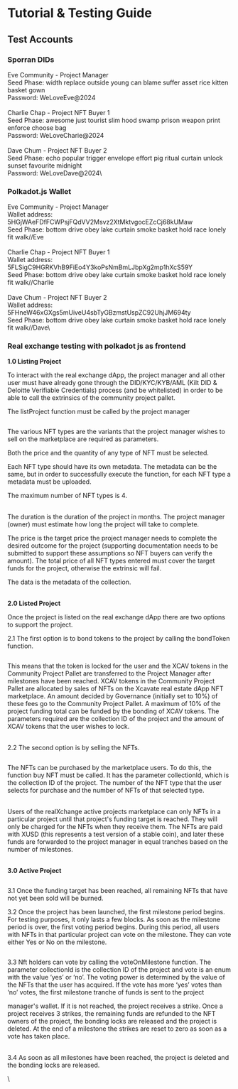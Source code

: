 # Tutorial & Testing Guide

## Test Accounts

### Sporran DIDs

Eve Community - Project Manager\
Seed Phase: width replace outside young can blame suffer asset rice kitten basket gown\
Password: WeLoveEve@2024\
\
Charlie Chap - Project NFT Buyer 1\
Seed Phase: awesome just tourist slim hood swamp prison weapon print enforce choose bag\
Password: WeLoveCharie@2024\
\
Dave Chum - Project NFT Buyer 2\
Seed Phase: echo popular trigger envelope effort pig ritual curtain unlock sunset favourite midnight\
Password: WeLoveDave@2024\\

### Polkadot.js Wallet

Eve Community - Project Manager\
Wallet address: 5HGjWAeFDfFCWPsjFQdVV2Msvz2XtMktvgocEZcCj68kUMaw\
Seed Phase: bottom drive obey lake curtain smoke basket hold race lonely fit walk//Eve\
\
Charlie Chap - Project NFT Buyer 1\
Wallet address: 5FLSigC9HGRKVhB9FiEo4Y3koPsNmBmLJbpXg2mp1hXcS59Y\
Seed Phase: bottom drive obey lake curtain smoke basket hold race lonely fit walk//Charlie\
\
Dave Chum - Project NFT Buyer 2\
Wallet address: 5FHneW46xGXgs5mUiveU4sbTyGBzmstUspZC92UhjJM694ty\
Seed Phase: bottom drive obey lake curtain smoke basket hold race lonely fit walk//Dave\\



### **Real exchange testing with polkadot js as frontend**

**1.0 Listing Project**

To interact with the real exchange dApp, the project manager and all other user must have already gone through the DID/KYC/KYB/AML (Kilt DID & Deloitte Verifiable Credentials) process (and be whitelisted) in order to be able to call the extrinsics of the community project pallet.

The listProject function must be called by the project manager

<figure><img src="https://lh7-us.googleusercontent.com/Vq9wgxUGgri9k5MLDw-lgf-S7v3aKo8nt8ImdA-L9sP2JuTYW8r43sPphArmKu7WBDx9r6dKLQi2kqMTlTmyww0W7WswyX9ZRVM5bd_2rNGoCaA5ytylr57hhJ2AS0HFjJwAFcg9d9hjW8lQIzR7Pw" alt=""><figcaption></figcaption></figure>

The various NFT types are the variants that the project manager wishes to sell on the marketplace are required as parameters.

Both the price and the quantity of any type of NFT must be selected.

Each NFT type should have its own metadata. The metadata can be the same, but in order to successfully execute the function, for each NFT type a metadata must be uploaded.

The maximum number of NFT types is 4.

\
The duration is the duration of the project in months. The project manager (owner) must estimate how long the project will take to complete.

The price is the target price the project manager needs to complete the desired outcome for the project (supporting documentation needs to be submitted to support these assumptions so NFT buyers can verify the amount). The total price of all NFT types entered must cover the target funds for the project, otherwise the extrinsic will fail.

The data is the metadata of the collection.

\
**2.0 Listed Project**

Once the project is listed on the real exchange dApp there are two options to support the project.

2.1 The first option is to bond tokens to the project by calling the bondToken function.

<figure><img src="https://lh7-us.googleusercontent.com/d14ykgmCwwFFqw20ztkiljahtCz63m-rd1avIphv2kQ2wHhNH34luNCm8C6JbCtWHpcValdDKwQ0GplgCGDyx6Uph9PlhgoEFwGZHsPDvGvsgRVGwp9fLYEdSYuMLsvKSp3b3kioy8wYZ-G6PUwk0A" alt=""><figcaption></figcaption></figure>

This means that the token is locked for the user and the XCAV tokens in the Community Project Pallet are transferred to the Project Manager after milestones have been reached. XCAV tokens in the Community Project Pallet are allocated by sales of NFTs on the Xcavate real estate dApp NFT marketplace. An amount decided by Governance (initially set to 10%) of these fees go to the Community Project Pallet. A maximum of 10% of the project funding total can be funded by the bonding of XCAV tokens. The parameters required are the collection ID of the project and the amount of XCAV tokens that the user wishes to lock.

\
2.2 The second option is by selling the NFTs.

<figure><img src="https://lh7-us.googleusercontent.com/FCDCm6ZILZr14Ar5okgViRNZcgnM8HIRa1Ia2no0BAv5tpRkPoIuu1reVQRtqGswrqBYncDXP_yb42Xjblc3SjIrI3VKi-vzthu0lMcTmjXnESxx2V92D0niDIPUJ2A7Ogpsl3iGo5AXJwgTyCH1Hg" alt=""><figcaption></figcaption></figure>

The NFTs can be purchased by the marketplace users. To do this, the function buy NFT must be called. It has the parameter collectionId, which is the collection ID of the project. The number of the NFT type that the user selects for purchase and the number of NFTs of that selected type.

\
Users of the realXchange active projects marketplace can only NFTs in a particular project until that project's funding target is reached. They will only be charged for the NFTs when they receive them. The NFTs are paid with XUSD (this represents a test version of a stable coin), and later these funds are forwarded to the project manager in equal tranches based on the number of milestones.

\
**3.0 Active Project**

<figure><img src="https://lh7-us.googleusercontent.com/brTsRMOHdq0aX--XaGM6hzBLtOSiuSkVAbIWKR1-pcjsaJ64bqxovvIsxABcBfLpzv1NKcaTJWyMdH25lMTjdX7hrhtW0gKkHmqasynwPxs3jYnY_adNCDVOAQCoHYA3D3X7KCtuPPqIMja2mDBZcQ" alt=""><figcaption></figcaption></figure>

3.1 Once the funding target has been reached, all remaining NFTs that have not yet been sold will be burned.

3.2 Once the project has been launched, the first milestone period begins. For testing purposes, it only lasts a few blocks. As soon as the milestone period is over, the first voting period begins. During this period, all users with NFTs in that particular project can vote on the milestone. They can vote either Yes or No on the milestone.

<figure><img src="https://lh7-us.googleusercontent.com/8tECwFwJ8C92AVG54A6R6gWwGWY8hsYE8MB_itzN8bTIpvSOSVbmvQgEeWR67ilSmPQkd98V6c1GYjbPsX2mTIg2TmfPVR-c2vKjZLXikeM4BseDipge42vIwpm-6bLaOm7OsbeyDTeZR2r1fe7iOQ" alt=""><figcaption></figcaption></figure>

3.3 Nft holders can vote by calling the voteOnMilestone function. The parameter collectionId is the collection ID of the project and vote is an enum with the value ‘yes’ or ‘no’. The voting power is determined by the value of the NFTs that the user has acquired. If the vote has more ‘yes’ votes than ‘no’ votes, the first milestone tranche of funds is sent to the project

manager's wallet. If it is not reached, the project receives a strike. Once a project receives 3 strikes, the remaining funds are refunded to the NFT owners of the project, the bonding locks are released and the project is deleted. At the end of a milestone the strikes are reset to zero as soon as a vote has taken place.

\
3.4 As soon as all milestones have been reached, the project is deleted and the bonding locks are released.

\
